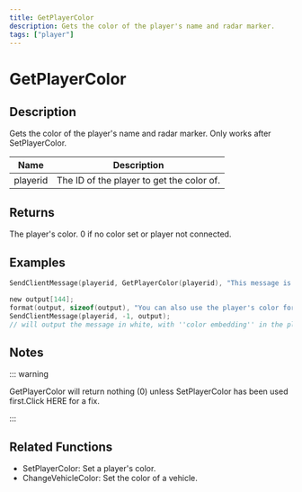 ```yaml
---
title: GetPlayerColor
description: Gets the color of the player's name and radar marker.
tags: ["player"]
---
```


# GetPlayerColor

<TagLinks />

## Description

Gets the color of the player's name and radar marker. Only works after SetPlayerColor.

| Name     | Description                               |
| -------- | ----------------------------------------- |
| playerid | The ID of the player to get the color of. |

## Returns

The player's color. 0 if no color set or player not connected.

## Examples

```c
SendClientMessage(playerid, GetPlayerColor(playerid), "This message is in your color :)");

new output[144];
format(output, sizeof(output), "You can also use the player's color for {%06x}color embedding!", GetPlayerColor(playerid) >>> 8);
SendClientMessage(playerid, -1, output);
// will output the message in white, with ''color embedding'' in the player's color
```

## Notes

::: warning

GetPlayerColor will return nothing (0) unless SetPlayerColor has been used first.Click HERE for a fix.

:::

## Related Functions

- SetPlayerColor: Set a player's color.
- ChangeVehicleColor: Set the color of a vehicle.
